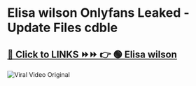 
 # Elisa wilson Onlyfans Leaked - Update Files cdble

## <h2><a href="https://clipsfans.com/Elisa_wilson&ref=git">🔗 Click to LINKS ⏩⏩ 👉 🟢 Elisa wilson </a></h2>

<a href="https://clipsfans.com/Elisa_wilson&ref=git" rel="nofollow" data-target="animated-image.originalLink"><img src="https://i.ibb.co.com/xMMVF88/686577567.gif" alt="Viral Video Original" style="max-width: 100%; display: inline-block;" data-target="animated-image.originalImage"></a>

